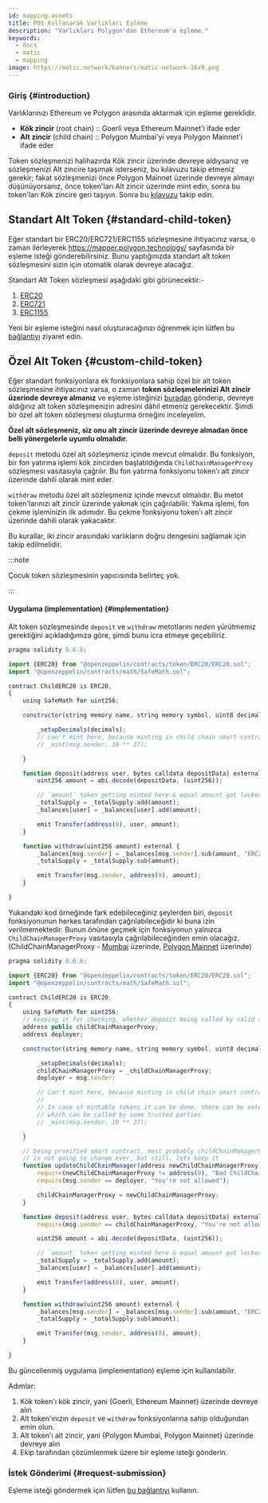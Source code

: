```yaml
---
id: mapping-assets
title: POS Kullanarak Varlıkları Eşleme
description: "Varlıkları Polygon'dan Ethereum'a eşleme."
keywords:
  - docs
  - matic
  - mapping
image: https://matic.network/banners/matic-network-16x9.png
---
```


### Giriş {#introduction}

Varlıklarınızı Ethereum ve Polygon arasında aktarmak için eşleme gereklidir.

- **Kök zincir** (root chain) :: Goerli veya Ethereum Mainnet'i ifade eder
- **Alt zincir** (child chain) :: Polygon Mumbai'yi veya Polygon Mainnet'i ifade eder

Token sözleşmenizi halihazırda Kök zincir üzerinde devreye aldıysanız ve sözleşmenizi Alt zincire taşımak isterseniz, bu kılavuzu takip etmeniz gerekir; fakat sözleşmenizi önce Polygon Mainnet üzerinde devreye almayı düşünüyorsanız, önce token'ları Alt zincir üzerinde mint edin, sonra bu token'ları Kök zincire geri taşıyın. Sonra bu [kılavuzu](https://docs.polygon.technology/docs/develop/ethereum-polygon/mintable-assets) takip edin.

## Standart Alt Token {#standard-child-token}

Eğer standart bir ERC20/ERC721/ERC1155 sözleşmesine ihtiyacınız varsa, o zaman ilerleyerek https://mapper.polygon.technology/ sayfasında bir eşleme isteği gönderebilirsiniz. Bunu yaptığınızda standart alt token sözleşmesini sizin için otomatik olarak devreye alacağız.

Standart Alt Token sözleşmesi aşağıdaki gibi görünecektir:-
1. [ERC20](https://github.com/maticnetwork/pos-portal/blob/master/flat/ChildERC20.sol#L1492-#L1508)
2. [ERC721](https://github.com/maticnetwork/pos-portal/blob/master/flat/ChildERC721.sol#L2157-#L2238)
3. [ERC1155](https://github.com/maticnetwork/pos-portal/blob/master/flat/ChildERC1155.sol#L1784-#L1818)

Yeni bir eşleme isteğini nasıl oluşturacağınızı öğrenmek için lütfen bu [bağlantıyı](/docs/develop/ethereum-polygon/submit-mapping-request) ziyaret edin.

## Özel Alt Token {#custom-child-token}

Eğer standart fonksiyonlara ek fonksiyonlara sahip özel bir alt token sözleşmesine ihtiyacınız varsa, o zaman **token sözleşmelerinizi Alt zincir üzerinde devreye almanız** ve eşleme isteğinizi [buradan](https://mapper.polygon.technology/) gönderip, devreye aldığınız alt token sözleşmenizin adresini dâhil etmeniz gerekecektir. Şimdi bir özel alt token sözleşmesi oluşturma örneğini inceleyelim.

**Özel alt sözleşmeniz, siz onu alt zincir üzerinde devreye almadan önce belli yönergelerle uyumlu olmalıdır.**

`deposit` metodu özel alt sözleşmeniz içinde mevcut olmalıdır. Bu fonksiyon, bir fon yatırma işlemi kök zincirden başlatıldığında `ChildChainManagerProxy` sözleşmesi vasıtasıyla çağrılır. Bu fon yatırma fonksiyonu token'ı alt zincir üzerinde dahili olarak mint eder.

`withdraw` metodu özel alt sözleşmeniz içinde mevcut olmalıdır. Bu metot token'larınızı alt zincir üzerinde yakmak için çağrılabilir. Yakma işlemi, fon çekme işleminizin ilk adımıdır. Bu çekme fonksiyonu token'ı alt zincir üzerinde dahili olarak yakacaktır.

Bu kurallar, iki zincir arasındaki varlıkların doğru dengesini sağlamak için takip edilmelidir.

:::note

Çocuk token sözleşmesinin yapıcısında belirteç yok.

:::

#### Uygulama (implementation) {#implementation}

Alt token sözleşmesinde `deposit` ve `withdraw` metotlarını _neden_ yürütmemiz gerektiğini açıkladığımıza göre, şimdi bunu icra etmeye geçebiliriz.

```js title="ChildERC20.sol"
pragma solidity 0.6.6;

import {ERC20} from "@openzeppelin/contracts/token/ERC20/ERC20.sol";
import "@openzeppelin/contracts/math/SafeMath.sol";

contract ChildERC20 is ERC20,
{
    using SafeMath for uint256;

    constructor(string memory name, string memory symbol, uint8 decimals) public ERC20(name, symbol) {

        _setupDecimals(decimals);
        // can't mint here, because minting in child chain smart contract's constructor not allowed
        // _mint(msg.sender, 10 ** 27);

    }

    function deposit(address user, bytes calldata depositData) external {
        uint256 amount = abi.decode(depositData, (uint256));

        // `amount` token getting minted here & equal amount got locked in RootChainManager
        _totalSupply = _totalSupply.add(amount);
        _balances[user] = _balances[user].add(amount);

        emit Transfer(address(0), user, amount);
    }

    function withdraw(uint256 amount) external {
        _balances[msg.sender] = _balances[msg.sender].sub(amount, "ERC20: burn amount exceeds balance");
        _totalSupply = _totalSupply.sub(amount);

        emit Transfer(msg.sender, address(0), amount);
    }

}
```

Yukarıdaki kod örneğinde fark edebileceğiniz şeylerden biri, `deposit` fonksiyonunun herkes tarafından çağrılabileceğidir ki buna izin verilmemektedir. Bunun önüne geçmek için fonksiyonun yalnızca `ChildChainManagerProxy` vasıtasıyla çağrılabileceğinden emin olacağız. (ChildChainManagerProxy - [Mumbai](https://mumbai.polygonscan.com/address/0xb5505a6d998549090530911180f38aC5130101c6/transactions) üzerinde, [Polygon Mainnet](https://polygonscan.com/address/0xA6FA4fB5f76172d178d61B04b0ecd319C5d1C0aa/) üzerinde)

```js title="ChildERC20.sol"
pragma solidity 0.6.6;

import {ERC20} from "@openzeppelin/contracts/token/ERC20/ERC20.sol";
import "@openzeppelin/contracts/math/SafeMath.sol";

contract ChildERC20 is ERC20,
{
    using SafeMath for uint256;
    // keeping it for checking, whether deposit being called by valid address or not
    address public childChainManagerProxy;
    address deployer;

    constructor(string memory name, string memory symbol, uint8 decimals, address _childChainManagerProxy) public ERC20(name, symbol) {

        _setupDecimals(decimals);
        childChainManagerProxy = _childChainManagerProxy;
        deployer = msg.sender;

        // Can't mint here, because minting in child chain smart contract's constructor not allowed
        //
        // In case of mintable tokens it can be done, there can be external mintable function too
        // which can be called by some trusted parties
        // _mint(msg.sender, 10 ** 27);

    }

    // being proxified smart contract, most probably childChainManagerProxy contract's address
    // is not going to change ever, but still, lets keep it
    function updateChildChainManager(address newChildChainManagerProxy) external {
        require(newChildChainManagerProxy != address(0), "Bad ChildChainManagerProxy address");
        require(msg.sender == deployer, "You're not allowed");

        childChainManagerProxy = newChildChainManagerProxy;
    }

    function deposit(address user, bytes calldata depositData) external {
        require(msg.sender == childChainManagerProxy, "You're not allowed to deposit");

        uint256 amount = abi.decode(depositData, (uint256));

        // `amount` token getting minted here & equal amount got locked in RootChainManager
        _totalSupply = _totalSupply.add(amount);
        _balances[user] = _balances[user].add(amount);

        emit Transfer(address(0), user, amount);
    }

    function withdraw(uint256 amount) external {
        _balances[msg.sender] = _balances[msg.sender].sub(amount, "ERC20: burn amount exceeds balance");
        _totalSupply = _totalSupply.sub(amount);

        emit Transfer(msg.sender, address(0), amount);
    }

}
```

Bu güncellenmiş uygulama (implementation) eşleme için kullanılabilir.

Adımlar:

1. Kök token'ı kök zincir, yani {Goerli, Ethereum Mainnet} üzerinde devreye alın
2. Alt token'ınızın `deposit` ve `withdraw` fonksiyonlarına sahip olduğundan emin olun.
3. Alt token'ı alt zincir, yani {Polygon Mumbai, Polygon Mainnet} üzerinde devreye alın
4. Ekip tarafından çözümlenmek üzere bir eşleme isteği gönderin.

### İstek Gönderimi {#request-submission}

Eşleme isteği göndermek için lütfen [bu bağlantıyı](/docs/develop/ethereum-polygon/submit-mapping-request) kullanın.
